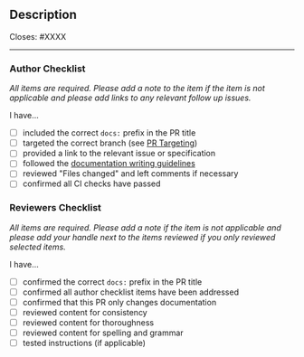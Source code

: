 ## Description

Closes: #XXXX

<!-- Add a description of the changes that this PR introduces and the files that
are the most critical to review. -->

---

### Author Checklist

*All items are required. Please add a note to the item if the item is not applicable and
please add links to any relevant follow up issues.*

I have...

- [ ] included the correct `docs:` prefix in the PR title
- [ ] targeted the correct branch (see [PR Targeting](https://github.com/cosmos/cosmos-sdk/blob/master/CONTRIBUTING.md#pr-targeting))
- [ ] provided a link to the relevant issue or specification
- [ ] followed the [documentation writing guidelines](https://github.com/cosmos/cosmos-sdk/blob/master/docs/DOC_WRITING_GUIDELINES.md)
- [ ] reviewed "Files changed" and left comments if necessary
- [ ] confirmed all CI checks have passed

### Reviewers Checklist

*All items are required. Please add a note if the item is not applicable and please add
your handle next to the items reviewed if you only reviewed selected items.*

I have...

- [ ] confirmed the correct `docs:` prefix in the PR title
- [ ] confirmed all author checklist items have been addressed 
- [ ] confirmed that this PR only changes documentation
- [ ] reviewed content for consistency
- [ ] reviewed content for thoroughness
- [ ] reviewed content for spelling and grammar
- [ ] tested instructions (if applicable)

